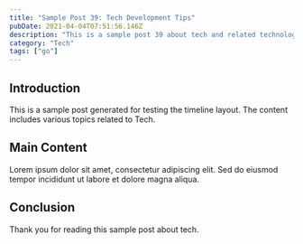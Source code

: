 ```yaml
---
title: "Sample Post 39: Tech Development Tips"
pubDate: 2021-04-04T07:51:56.146Z
description: "This is a sample post 39 about tech and related technologies. Learn about best practices and modern development techniques."
category: "Tech"
tags: ["go"]
---
```


## Introduction

This is a sample post generated for testing the timeline layout. The content includes various topics related to Tech.

## Main Content

Lorem ipsum dolor sit amet, consectetur adipiscing elit. Sed do eiusmod tempor incididunt ut labore et dolore magna aliqua.

## Conclusion

Thank you for reading this sample post about tech.

